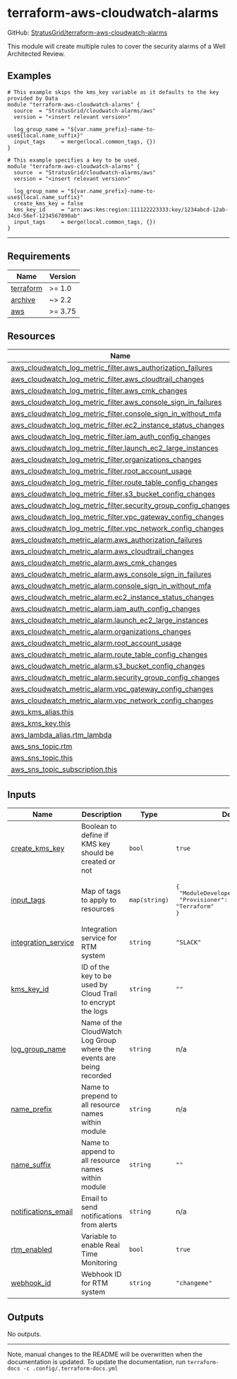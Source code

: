 <!-- BEGIN_TF_DOCS -->
# terraform-aws-cloudwatch-alarms

GitHub: [StratusGrid/terraform-aws-cloudwatch-alarms](https://github.com/StratusGrid/terraform-aws-cloudwatch-alarms)

This module will create multiple rules to cover the security alarms of a Well Architected Review.

## Examples

```hcl
# This example skips the kms_key variable as it defaults to the key provided by Data
module "terraform-aws-cloudwatch-alarms" {
  source  = "StratusGrid/cloudwatch-alarms/aws"
  version = "<insert relevant version>"

  log_group_name = "${var.name_prefix}-name-to-use${local.name_suffix}"
  input_tags     = merge(local.common_tags, {})
}
```

```hcl
# This example specifies a key to be used.
module "terraform-aws-cloudwatch-alarms" {
  source  = "StratusGrid/cloudwatch-alarms/aws"
  version = "<insert relevant version>"

  log_group_name = "${var.name_prefix}-name-to-use${local.name_suffix}"
  create_kms_key = false
  kms_key_id     = "arn:aws:kms:region:111122223333:key/1234abcd-12ab-34cd-56ef-1234567890ab"
  input_tags     = merge(local.common_tags, {})
}
```

---

## Requirements

| Name | Version |
|------|---------|
| <a name="requirement_terraform"></a> [terraform](#requirement\_terraform) | >= 1.0 |
| <a name="requirement_archive"></a> [archive](#requirement\_archive) | ~> 2.2 |
| <a name="requirement_aws"></a> [aws](#requirement\_aws) | >= 3.75 |

## Resources

| Name | Type |
|------|------|
| [aws_cloudwatch_log_metric_filter.aws_authorization_failures](https://registry.terraform.io/providers/hashicorp/aws/latest/docs/resources/cloudwatch_log_metric_filter) | resource |
| [aws_cloudwatch_log_metric_filter.aws_cloudtrail_changes](https://registry.terraform.io/providers/hashicorp/aws/latest/docs/resources/cloudwatch_log_metric_filter) | resource |
| [aws_cloudwatch_log_metric_filter.aws_cmk_changes](https://registry.terraform.io/providers/hashicorp/aws/latest/docs/resources/cloudwatch_log_metric_filter) | resource |
| [aws_cloudwatch_log_metric_filter.aws_console_sign_in_failures](https://registry.terraform.io/providers/hashicorp/aws/latest/docs/resources/cloudwatch_log_metric_filter) | resource |
| [aws_cloudwatch_log_metric_filter.console_sign_in_without_mfa](https://registry.terraform.io/providers/hashicorp/aws/latest/docs/resources/cloudwatch_log_metric_filter) | resource |
| [aws_cloudwatch_log_metric_filter.ec2_instance_status_changes](https://registry.terraform.io/providers/hashicorp/aws/latest/docs/resources/cloudwatch_log_metric_filter) | resource |
| [aws_cloudwatch_log_metric_filter.iam_auth_config_changes](https://registry.terraform.io/providers/hashicorp/aws/latest/docs/resources/cloudwatch_log_metric_filter) | resource |
| [aws_cloudwatch_log_metric_filter.launch_ec2_large_instances](https://registry.terraform.io/providers/hashicorp/aws/latest/docs/resources/cloudwatch_log_metric_filter) | resource |
| [aws_cloudwatch_log_metric_filter.organizations_changes](https://registry.terraform.io/providers/hashicorp/aws/latest/docs/resources/cloudwatch_log_metric_filter) | resource |
| [aws_cloudwatch_log_metric_filter.root_account_usage](https://registry.terraform.io/providers/hashicorp/aws/latest/docs/resources/cloudwatch_log_metric_filter) | resource |
| [aws_cloudwatch_log_metric_filter.route_table_config_changes](https://registry.terraform.io/providers/hashicorp/aws/latest/docs/resources/cloudwatch_log_metric_filter) | resource |
| [aws_cloudwatch_log_metric_filter.s3_bucket_config_changes](https://registry.terraform.io/providers/hashicorp/aws/latest/docs/resources/cloudwatch_log_metric_filter) | resource |
| [aws_cloudwatch_log_metric_filter.security_group_config_changes](https://registry.terraform.io/providers/hashicorp/aws/latest/docs/resources/cloudwatch_log_metric_filter) | resource |
| [aws_cloudwatch_log_metric_filter.vpc_gateway_config_changes](https://registry.terraform.io/providers/hashicorp/aws/latest/docs/resources/cloudwatch_log_metric_filter) | resource |
| [aws_cloudwatch_log_metric_filter.vpc_network_config_changes](https://registry.terraform.io/providers/hashicorp/aws/latest/docs/resources/cloudwatch_log_metric_filter) | resource |
| [aws_cloudwatch_metric_alarm.aws_authorization_failures](https://registry.terraform.io/providers/hashicorp/aws/latest/docs/resources/cloudwatch_metric_alarm) | resource |
| [aws_cloudwatch_metric_alarm.aws_cloudtrail_changes](https://registry.terraform.io/providers/hashicorp/aws/latest/docs/resources/cloudwatch_metric_alarm) | resource |
| [aws_cloudwatch_metric_alarm.aws_cmk_changes](https://registry.terraform.io/providers/hashicorp/aws/latest/docs/resources/cloudwatch_metric_alarm) | resource |
| [aws_cloudwatch_metric_alarm.aws_console_sign_in_failures](https://registry.terraform.io/providers/hashicorp/aws/latest/docs/resources/cloudwatch_metric_alarm) | resource |
| [aws_cloudwatch_metric_alarm.console_sign_in_without_mfa](https://registry.terraform.io/providers/hashicorp/aws/latest/docs/resources/cloudwatch_metric_alarm) | resource |
| [aws_cloudwatch_metric_alarm.ec2_instance_status_changes](https://registry.terraform.io/providers/hashicorp/aws/latest/docs/resources/cloudwatch_metric_alarm) | resource |
| [aws_cloudwatch_metric_alarm.iam_auth_config_changes](https://registry.terraform.io/providers/hashicorp/aws/latest/docs/resources/cloudwatch_metric_alarm) | resource |
| [aws_cloudwatch_metric_alarm.launch_ec2_large_instances](https://registry.terraform.io/providers/hashicorp/aws/latest/docs/resources/cloudwatch_metric_alarm) | resource |
| [aws_cloudwatch_metric_alarm.organizations_changes](https://registry.terraform.io/providers/hashicorp/aws/latest/docs/resources/cloudwatch_metric_alarm) | resource |
| [aws_cloudwatch_metric_alarm.root_account_usage](https://registry.terraform.io/providers/hashicorp/aws/latest/docs/resources/cloudwatch_metric_alarm) | resource |
| [aws_cloudwatch_metric_alarm.route_table_config_changes](https://registry.terraform.io/providers/hashicorp/aws/latest/docs/resources/cloudwatch_metric_alarm) | resource |
| [aws_cloudwatch_metric_alarm.s3_bucket_config_changes](https://registry.terraform.io/providers/hashicorp/aws/latest/docs/resources/cloudwatch_metric_alarm) | resource |
| [aws_cloudwatch_metric_alarm.security_group_config_changes](https://registry.terraform.io/providers/hashicorp/aws/latest/docs/resources/cloudwatch_metric_alarm) | resource |
| [aws_cloudwatch_metric_alarm.vpc_gateway_config_changes](https://registry.terraform.io/providers/hashicorp/aws/latest/docs/resources/cloudwatch_metric_alarm) | resource |
| [aws_cloudwatch_metric_alarm.vpc_network_config_changes](https://registry.terraform.io/providers/hashicorp/aws/latest/docs/resources/cloudwatch_metric_alarm) | resource |
| [aws_kms_alias.this](https://registry.terraform.io/providers/hashicorp/aws/latest/docs/resources/kms_alias) | resource |
| [aws_kms_key.this](https://registry.terraform.io/providers/hashicorp/aws/latest/docs/resources/kms_key) | resource |
| [aws_lambda_alias.rtm_lambda](https://registry.terraform.io/providers/hashicorp/aws/latest/docs/resources/lambda_alias) | resource |
| [aws_sns_topic.rtm](https://registry.terraform.io/providers/hashicorp/aws/latest/docs/resources/sns_topic) | resource |
| [aws_sns_topic.this](https://registry.terraform.io/providers/hashicorp/aws/latest/docs/resources/sns_topic) | resource |
| [aws_sns_topic_subscription.this](https://registry.terraform.io/providers/hashicorp/aws/latest/docs/resources/sns_topic_subscription) | resource |

## Inputs

| Name | Description | Type | Default | Required |
|------|-------------|------|---------|:--------:|
| <a name="input_create_kms_key"></a> [create\_kms\_key](#input\_create\_kms\_key) | Boolean to define if KMS key should be created or not | `bool` | `true` | no |
| <a name="input_input_tags"></a> [input\_tags](#input\_input\_tags) | Map of tags to apply to resources | `map(string)` | <pre>{<br>  "ModuleDeveloper": "StratusGrid",<br>  "Provisioner": "Terraform"<br>}</pre> | no |
| <a name="input_integration_service"></a> [integration\_service](#input\_integration\_service) | Integration service for RTM system | `string` | `"SLACK"` | no |
| <a name="input_kms_key_id"></a> [kms\_key\_id](#input\_kms\_key\_id) | ID of the key to be used by Cloud Trail to encrypt the logs | `string` | `""` | no |
| <a name="input_log_group_name"></a> [log\_group\_name](#input\_log\_group\_name) | Name of the CloudWatch Log Group where the events are being recorded | `string` | n/a | yes |
| <a name="input_name_prefix"></a> [name\_prefix](#input\_name\_prefix) | Name to prepend to all resource names within module | `string` | n/a | yes |
| <a name="input_name_suffix"></a> [name\_suffix](#input\_name\_suffix) | Name to append to all resource names within module | `string` | `""` | no |
| <a name="input_notifications_email"></a> [notifications\_email](#input\_notifications\_email) | Email to send notifications from alerts | `string` | n/a | yes |
| <a name="input_rtm_enabled"></a> [rtm\_enabled](#input\_rtm\_enabled) | Variable to enable Real Time Monitoring | `bool` | `true` | no |
| <a name="input_webhook_id"></a> [webhook\_id](#input\_webhook\_id) | Webhook ID for RTM system | `string` | `"changeme"` | no |

## Outputs

No outputs.

---

Note, manual changes to the README will be overwritten when the documentation is updated. To update the documentation, run `terraform-docs -c .config/.terraform-docs.yml`
<!-- END_TF_DOCS -->